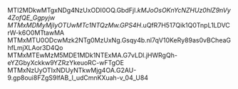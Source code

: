 MTI2MDkwMTgxNDg4NzUxODI0OQ.GbdFjl._kMJoOsOKnYcNZHUz0hlZ9nVy4ZofQE_Ggpyjw
MTMxMDMyMjIyOTUwMTc1NTQzMw.GPS4H_.uQfR7H517Qik1Q0TnpL1LDVCrW-k6O0MTtawMA
MTMxMTU0ODcwMzk2NTg0MzUxNg.Gsqy4b.nl7qV10KeRy89as0vBCheaGhfLmjXLAor3D4Qo
MTMxMTEwMzM5MDE1MDk1NTExMA.G7vLDl.jHWRgQh-eYZGbyXckkw9YZRzYkeuoRC-wFTgOE
MTMxNzUyOTIxNDUyNTkwMjg4OA.G2AU-9.gp8oui8FZgS9lfAB_I_udCmnKXuah-v_04_U84

